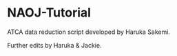 # NAOJ-Tutorial

ATCA data reduction script developed by Haruka Sakemi.

Further edits by Haruka & Jackie.

